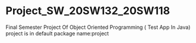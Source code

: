 # Project_SW_20SW132_20SW118
Final Semester Project Of Object Oriented Programming
 ( Test App In Java)
project is in default package name:project
